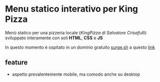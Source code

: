 # Menu statico interativo per King Pizza

Menù statico per una pizzeria locale (*KingPizza di Salvatore Crisafulli*) sviluppato interamente con soli **HTML**, **CSS** e **JS**

In questo momento è ospitato in un dominio gratuito [surge.sh](surge.sh) a questo [link](kingpizzacz.surge.sh)





## feature

- aspetto prevalentemente mobile, ma comodo anche su desktop
